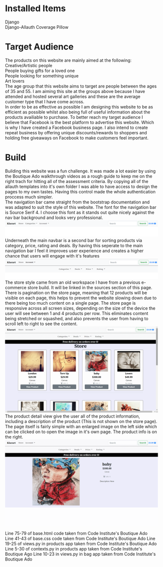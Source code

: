 # Installed Items

Django  
Django-Allauth
Coverage
Pillow

# Target Audience 
The products on this website are mainly aimed at the following:  
Creative/Artistic people  
People buying gifts for a loved one  
People looking for something unique  
Art lovers  
The age group that this website aims to target are people between the ages of 35 and 55. I am aiming this site at the groups above because I have attended and hosted several art galleries and these are the average customer type that I have come across.  
In order to be as effective as possible I am designing this website to be as efficient as possible whilst also being full of useful information about the products availiable to purchase. To better reach my target audience I believe that Facebook is the best platform to advertise this website. Which is why I have created a Facebook business page. I also intend to create repeat business by offering unique discounts/rewards to shoppers and holding free giveaways on Facebook to make customers feel important.

# Build
Building this website was a fun challenge. It was made a lot easier by using the Boutique Ado walkthrough videos as a rough guide to keep me on the right trach for hitting all of the assessment criteria. By copying all of the allauth templates into it's own folder I was able to have access to design the pages to my own tastes. Having this control made the whole authentication proccess much simpler.  
The navigation bar came straight from the bootstrap documentation and was adapted to suit the style of this website. The font for the navigation bar is Source Serif 4. I choose this font as it stands out quite nicely against the nav bar background and looks very professional.  
![ Navbar ](/media/readme/navbar-1.png)  
Underneath the main navbar is a second bar for sorting products via category, price, rating and deals. By having this seperate to the main navigation bar I feel it improves user experience and creates a higher chance that users will engage with it's features  
![ Navbar-2 ](/media/readme/navbar-2.png)  
The store style came from an old workspace I have from a previous e-commerce store build. It will be linked in the sources section of this page. There is pagination on the store page, meaning that 12 products will be visible on each page, this helps to prevent the website slowing down due to there being too much content on a single page. 
The store page is responsive across all screen sizes, depending on the size of the device the user will see between 1 and 4 products per row. This eliminates content being stretched or squashed, and also prevents the user from having to scroll left to right to see the content.  
![ Store ](/media/readme/store-view.png)  
The product detail view give the user all of the product information, including a description of the product (This is not shown on the store page). The page itself is fairly simple with an enlarged image on the left side which can be clicked on to open the image in it's own page. The product info is on the right.  
![ Product Detail ](/media/readme/product-detail1.png)  




Line 75-79 of base.html code taken from Code Institute's Boutique Ado  
Line 41-43 of base.css code taken from Code Institute's Boutique Ado
Line 19-25 of views.py in products app taken from Code Institute's Boutique Ado
Line 5-30 of contexts.py in products app taken from Code Institute's Boutique Ago
Line 10-23 in views.py in bag app taken from Code Institute's Boutique Ado